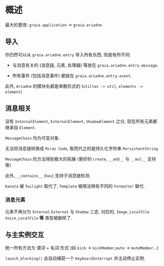 # 概述

最大的更改: `graia.application` -> `graia.ariadne`

## 导入

你仍然可以从 `graia.ariadne.entry` 导入所有东西, 但是有所不同:

-   与消息有关的 (消息链, 元素, 处理器) 等放在 `graia.ariadne.entry.message`.

-   所有事件 (包括消息事件) 都放在 `graia.ariadne.entry.event`.

此外, `Ariadne` 的模块名都是单数形式的 (`utilles -> util`, `elements -> element`)

## 消息相关

没有 `InternalElement`, `ExternalElement`, `ShadowElement` 之分, 现在所有元素都继承自 `Element`.

`MessageChain` 均为可变对象.

无法将消息链转换成 `Mirai Code`, 取而代之的是持久化字符串 `PersistentString`.

`MessageChain` 的方法得到极大的拓展 (更好的 `create`, `__add__` 与 `__mul__` 支持等)

此外, `__contains__` (`has`) 支持子消息链检测.

`Kanata` 被 `Twilight` 取代了, `Template` 被用法稍有不同的 `Formatter` 替代.

### 消息元素

元素不再分为 `Internal` `External` 与 `Shadow` 三态. 对应的, `Image_LocalFile` `Voice_LocalFile` **等** 类型被删除了.

## 与主实例交互

统一所有方法为 谓词 + 名词 形式 (如 `kick` -> `kickMember`,`mute` -> `muteMember`...)

`launch_blocking()` 会自动捕获一个 `KeyboardInterrupt` 并主动停止实例.
